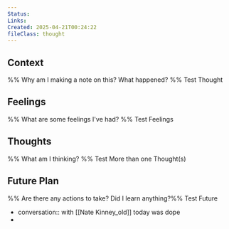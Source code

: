 ```yaml
---
Status: 
Links: 
Created: 2025-04-21T00:24:22
fileClass: thought
---
```

## Context
%% Why am I making a note on this? What happened? %%
Test Thought
## Feelings
%% What are some feelings I've had? %%
Test Feelings
## Thoughts
%% What am I thinking? %%
Test More than one Thought(s)
## Future Plan
%% Are there any actions to take? Did I learn anything?%%
Test Future

- conversation:: with [[Nate Kinney_old]] today was dope
- 

